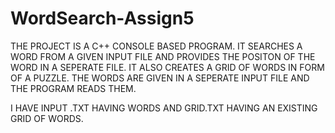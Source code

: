 # WordSearch-Assign5
THE PROJECT IS A C++ CONSOLE BASED PROGRAM. IT SEARCHES A WORD FROM A GIVEN INPUT FILE AND PROVIDES THE POSITON OF THE WORD IN A SEPERATE FILE. IT ALSO CREATES A GRID OF WORDS IN FORM OF A PUZZLE. THE WORDS ARE GIVEN IN A SEPERATE INPUT FILE AND THE PROGRAM READS THEM.

I HAVE INPUT .TXT HAVING WORDS AND GRID.TXT HAVING AN EXISTING GRID OF WORDS.

